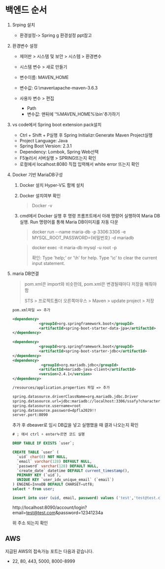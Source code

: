 # 백엔드 순서

1. Srping 설치
   * 환경설정-> Spring g 환경설정 ppt참고



2. 환경변수 설정

   * 제어판 > 시스템 및 보안 > 시스템 > 환경변수 

   *  시스템 변수 > 새로 만들기

     * 변수이름: MAVEN_HOME

     * 변수값: G:\maven\apache-maven-3.6.3

       

   * 사용자 변수 > 편집

     * Path
     * 변수값: 맨뒤에 '%MAVEN_HOME%\bin'추가하기

3. vs code에서 Spring boot extension pack설치

   * Ctrl + Shift + P실행 후 Spring Initializr:Generate Maven Project실행
   * Project Language: Java
   * Spring Boot Version: 2.3.1
   * Dependency: Lombok, Spring Web선택
   * F5눌러서 서버실행 > SPRING뜨는지 확인
   * 로컬에서 localhost:8080 직접 입력해서 white error 뜨는지 확인



5. Docker 기반 MariaDB구성

   1. Docker 설치 Hyper-V도 함께 설치

   2. Docker 설치여부 확인

      > Docker -v

   3. cmd에서 Docker 실행 후 명령 프롬프트에서 아래 명령어 실행하여 Maria DB실행. Run 명령어를 통해 Maria DB이미지를 자동 다운

      > docker run --name maria-db -p 3306:3306 -e MYSQL_ROOT_PASSWORD={비밀번호} -d mariadb

      > docker exec -it maria-db mysql -u root -p
      >
      > 확인: Type 'help;' or '\h' for help. Type '\c' to clear the current input statement.



6. maria DB연결

   > pom.xml은 import와 비슷한데, pom.xml은 변경될때마다 저장을 해줘야함
   >
   > STS > 프로젝트폴더 오른쪽마우스 > Maven > update project > 저장

   ```xml
   pom.xml파일 => 추가
   
   <dependency>
               <groupId>org.springframework.boot</groupId>
               <artifactId>spring-boot-starter-data-jpa</artifactId>
   </dependency>
         
   <dependency>
               <groupId>org.springframework.boot</groupId>
               <artifactId>spring-boot-starter-jdbc</artifactId>
   </dependency>
   <dependency>
            	<groupId>org.mariadb.jdbc</groupId>
               <artifactId>mariadb-java-client</artifactId>
               <version>2.4.1</version>
   </dependency>
   
   /resources/application.properties 파일 => 추가
   
   spring.datasource.driverClassName=org.mariadb.jdbc.Driver
   spring.datasource.url=jdbc:mariadb://localhost:3306/ssafy?characterEncoding=UTF-8&serverTimezone=UTC
   spring.datasource.username=root
   spring.datasource.password=dpfla2029!!
   server.port:8090
   ```

   추가 후 dbeaver로 임시 DB값을 넣고 실행했을 때 결과 나오는지 확인

   ```sql
   # ; 에서 ctrl + enter누르면 코드 실행
   
   DROP TABLE IF EXISTS `user`;
   
   CREATE TABLE `user` (
     `uid` char(8) NOT NULL,
     `email` varchar(128) DEFAULT NULL,
     `password` varchar(128) DEFAULT NULL,
     `create_date` datetime DEFAULT current_timestamp(),
     PRIMARY KEY (`uid`),
     UNIQUE KEY `user_idx_unique_email` (`email`)
   ) ENGINE=InnoDB DEFAULT CHARSET=utf8;
   select * from user;
   
   insert into user (uid, email, password) values ('test','test@test.com','12341234a');
   ```

   

   http://localhost:8090/account/login?email=test@test.com&password=12341234a

   위 주소 되는지 확인



## AWS

지급된 AWS의 접속가능 포트는 다음과 같습니다.

- 22, 80, 443, 5000, 8000-8999

